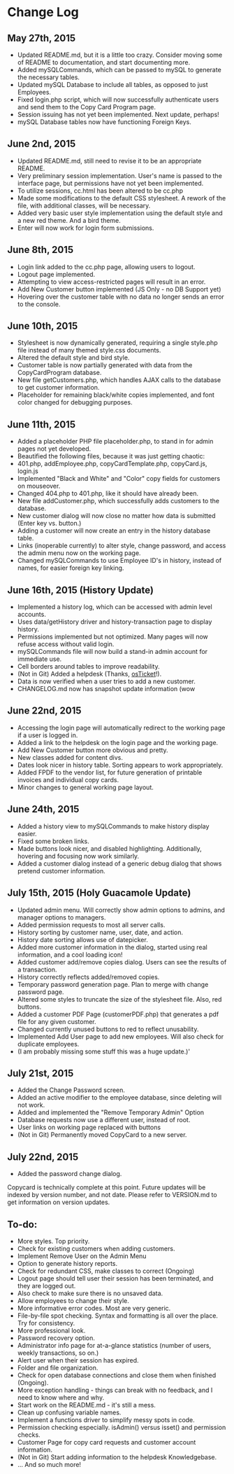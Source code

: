 # Change Log

## May 27th, 2015
- Updated README.md, but it is a little too crazy. Consider moving some of README to documentation, and start documenting more.
- Added mySQLCommands, which can be passed to mySQL to generate the necessary tables.
- Updated mySQL Database to include all tables, as opposed to just Employees.
- Fixed login.php script, which will now successfully authenticate users and send them to the Copy Card Program page.
 - Session issuing has not yet been implemented. Next update, perhaps!
- mySQL Database tables now have functioning Foreign Keys.

## June 2nd, 2015
- Updated README.md, still need to revise it to be an appropriate README.
- Very preliminary session implementation. User's name is passed to the interface page, but permissions have not yet been implemented.
 - To utilize sessions, cc.html has been altered to be cc.php
- Made some modifications to the default CSS stylesheet. A rework of the file, with additional classes, will be necessary.
- Added very basic user style implementation using the default style and a new red theme. And a bird theme.
- Enter will now work for login form submissions.

## June 8th, 2015
- Login link added to the cc.php page, allowing users to logout.
- Logout page implemented.
- Attempting to view access-restricted pages will result in an error.
- Add New Customer button implemented (JS Only - no DB Support yet)
- Hovering over the customer table with no data no longer sends an error to the console.

## June 10th, 2015
- Stylesheet is now dynamically generated, requiring a single style.php file instead of many themed style.css documents.
- Altered the default style and bird style.
- Customer table is now partially generated with data from the CopyCardProgram database.
- New file getCustomers.php, which handles AJAX calls to the database to get customer information.
- Placeholder for remaining black/white copies implemented, and font color changed for debugging purposes.

## June 11th, 2015
- Added a placeholder PHP file placeholder.php, to stand in for admin pages not yet developed.
- Beautified the following files, because it was just getting chaotic:
 - 401.php, addEmployee.php, copyCardTemplate.php, copyCard.js, login.js
- Implemented "Black and White" and "Color" copy fields for customers on mouseover.
- Changed 404.php to 401.php, like it should have already been.
- New file addCustomer.php, which successfully adds customers to the database.
- New customer dialog will now close no matter how data is submitted (Enter key vs. button.)
- Adding a customer will now create an entry in the history database table.
- Links (inoperable currently) to alter style, change password, and access the admin menu now on the working page.
- Changed mySQLCommands to use Employee ID's in history, instead of names, for easier foreign key linking.

## June 16th, 2015 (History Update)
- Implemented a history log, which can be accessed with admin level accounts.
 - Uses data/getHistory driver and history-transaction page to display history.
- Permissions implemented but not optimized. Many pages will now refuse access without valid login.
- mySQLCommands file will now build a stand-in admin account for immediate use.
- Cell borders around tables to improve readability.
- (Not in Git) Added a helpdesk (Thanks, [osTicket](http://osticket.com/)!).
- Data is now verified when a user tries to add a new customer.
- CHANGELOG.md now has snapshot update information (wow

## June 22nd, 2015
- Accessing the login page will automatically redirect to the working page if a user is logged in.
- Added a link to the helpdesk on the login page and the working page.
- Add New Customer button more obvious and pretty.
- New classes added for content divs.
- Dates look nicer in history table. Sorting appears to work appropriately.
- Added FPDF to the vendor list, for future generation of printable invoices and individual copy cards.
- Minor changes to general working page layout.

## June 24th, 2015
- Added a history view to mySQLCommands to make history display easier.
- Fixed some broken links.
- Made buttons look nicer, and disabled highlighting. Additionally, hovering and focusing now work similarly.
- Added a customer dialog instead of a generic debug dialog that shows pretend customer information.

## July 15th, 2015 (Holy Guacamole Update)
- Updated admin menu. Will correctly show admin options to admins, and manager options to managers.
- Added permission requests to most all server calls.
- History sorting by customer name, user, date, and action.
- History date sorting allows use of datepicker.
- Added more customer information in the dialog, started using real information, and a cool loading icon!
- Added customer add/remove copies dialog. Users can see the results of a transaction.
- History correctly reflects added/removed copies.
- Temporary password generation page. Plan to merge with change password page.
- Altered some styles to truncate the size of the stylesheet file. Also, red buttons.
- Added a customer PDF Page (customerPDF.php) that generates a pdf file for any given customer.
- Changed currently unused buttons to red to reflect unusability.
- Implemented Add User page to add new employees. Will also check for duplicate employees.
- (I am probably missing some stuff this was a huge update.)'

## July 21st, 2015
- Added the Change Password screen.
- Added an active modifier to the employee database, since deleting will not work.
- Added and implemented the "Remove Temporary Admin" Option
- Database requests now use a different user, instead of root.
- User links on working page replaced with buttons
- (Not in Git) Permanently moved CopyCard to a new server.

## July 22nd, 2015
- Added the password change dialog.

Copycard is technically complete at this point. Future updates will be indexed by version number, and not date. Please refer to VERSION.md to get information on version updates.


## To-do:
- More styles. Top priority.
- Check for existing customers when adding customers.
- Implement Remove User on the Admin Menu
- Option to generate history reports.
- Check for redundant CSS, make classes to correct (Ongoing)
- Logout page should tell user their session has been terminated, and they are logged out.
 - Also check to make sure there is no unsaved data.
- Allow employees to change their style.
- More informative error codes. Most are very generic.
- File-by-file spot checking. Syntax and formatting is all over the place. Try for consistency.
- More professional look.
- Password recovery option.
- Administrator info page for at-a-glance statistics (number of users, weekly transactions, so on.)
- Alert user when their session has expired.
- Folder and file organization.
- Check for open database connections and close them when finished (Ongoing).
- More exception handling - things can break with no feedback, and I need to know where and why.
- Start work on the README.md - it's still a mess.
- Clean up confusing variable names. 
- Implement a functions driver to simplify messy spots in code.
 - Permission checking especially. isAdmin() versus isset() and permission checks.
- Customer Page for copy card requests and customer account information.
- (Not in Git) Start adding information to the helpdesk Knowledgebase.
- ... And so much more!
